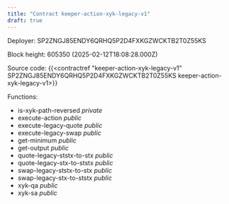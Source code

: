 ```yaml
---
title: "Contract keeper-action-xyk-legacy-v1"
draft: true
---
```

Deployer: SP2ZNGJ85ENDY6QRHQ5P2D4FXKGZWCKTB2T0Z55KS


 



Block height: 605350 (2025-02-12T18:08:28.000Z)

Source code: {{<contractref "keeper-action-xyk-legacy-v1" SP2ZNGJ85ENDY6QRHQ5P2D4FXKGZWCKTB2T0Z55KS keeper-action-xyk-legacy-v1>}}

Functions:

* is-xyk-path-reversed _private_
* execute-action _public_
* execute-legacy-quote _public_
* execute-legacy-swap _public_
* get-minimum _public_
* get-output _public_
* quote-legacy-ststx-to-stx _public_
* quote-legacy-stx-to-ststx _public_
* swap-legacy-ststx-to-stx _public_
* swap-legacy-stx-to-ststx _public_
* xyk-qa _public_
* xyk-sa _public_
